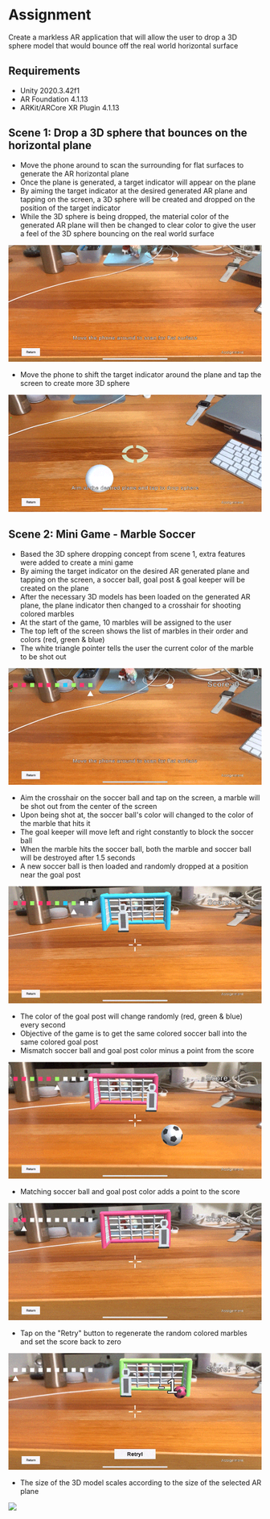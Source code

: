 # Assignment

Create a markless AR application that will allow the user to drop a 3D sphere model that would bounce off the real world horizontal surface

## Requirements
 - Unity 2020.3.42f1
 - AR Foundation 4.1.13
 - ARKit/ARCore XR Plugin 4.1.13

## Scene 1: Drop a 3D sphere that bounces on the horizontal plane 
 - Move the phone around to scan the surrounding for flat surfaces to generate the AR horizontal plane
 - Once the plane is generated, a target indicator will appear on the plane
 - By aiming the target indicator at the desired generated AR plane and tapping on the screen, a 3D sphere will be created and dropped on the position of the target indicator
 - While the 3D sphere is being dropped, the material color of the generated AR plane will then be changed to clear color to give the user a feel of the 3D sphere bouncing on the real world surface
 
![](https://github.com/zettw/Assignment-ER/blob/main/Media/1.GIF)

 - Move the phone to shift the target indicator around the plane and tap the screen to create more 3D sphere
 
 ![](https://github.com/zettw/Assignment-ER/blob/main/Media/7.GIF)

## Scene 2: Mini Game - Marble Soccer
 - Based the 3D sphere dropping concept from scene 1, extra features were added to create a mini game 
 - By aiming the target indicator on the desired AR generated plane and tapping on the screen, a soccer ball, goal post & goal keeper will be created on the plane
 - After the necessary 3D models has been loaded on the generated AR plane, the plane indicator then changed to a crosshair for shooting colored marbles
 - At the start of the game, 10 marbles will be assigned to the user
 - The top left of the screen shows the list of marbles in their order and colors (red, green & blue)
 - The white triangle pointer tells the user the current color of the marble to be shot out
 
![](https://github.com/zettw/Assignment-ER/blob/main/Media/2.GIF)

 - Aim the crosshair on the soccer ball and tap on the screen, a marble will be shot out from the center of the screen
 - Upon being shot at, the soccer ball's color will changed to the color of the marble that hits it
  - The goal keeper will move left and right constantly to block the soccer ball
  - When the marble hits the soccer ball, both the marble and soccer ball will be destroyed after 1.5 seconds 
  - A new soccer ball is then loaded and randomly dropped at a position near the goal post
  
![](https://github.com/zettw/Assignment-ER/blob/main/Media/3.GIF)

 - The color of the goal post will change randomly (red, green & blue) every second
 - Objective of the game is to get the same colored soccer ball into the same colored goal post 
 - Mismatch soccer ball and goal post color minus a point from the score
 
![](https://github.com/zettw/Assignment-ER/blob/main/Media/4.GIF)

 - Matching soccer ball and goal post color adds a point to the score
 
![](https://github.com/zettw/Assignment-ER/blob/main/Media/5.GIF)

 - Tap on the "Retry" button to regenerate the random colored marbles and set the score back to zero
 
![](https://github.com/zettw/Assignment-ER/blob/main/Media/6.GIF)

 - The size of the 3D model scales according to the size of the selected AR plane
 
 ![](https://github.com/zettw/Assignmen-ER/blob/main/Media/8.GIF)





